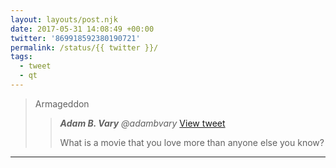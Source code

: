 ```yaml
---
layout: layouts/post.njk
date: 2017-05-31 14:08:49 +00:00
twitter: '869918592380190721'
permalink: /status/{{ twitter }}/
tags: 
  - tweet
  - qt
---
```


> Armageddon 
> 
> > <cite>**Adam B. Vary** @adambvary</cite> [View tweet](https://twitter.com/adambvary/status/869554577296695296)
> > 
> > What is a movie that you love more than anyone else you know?

---

